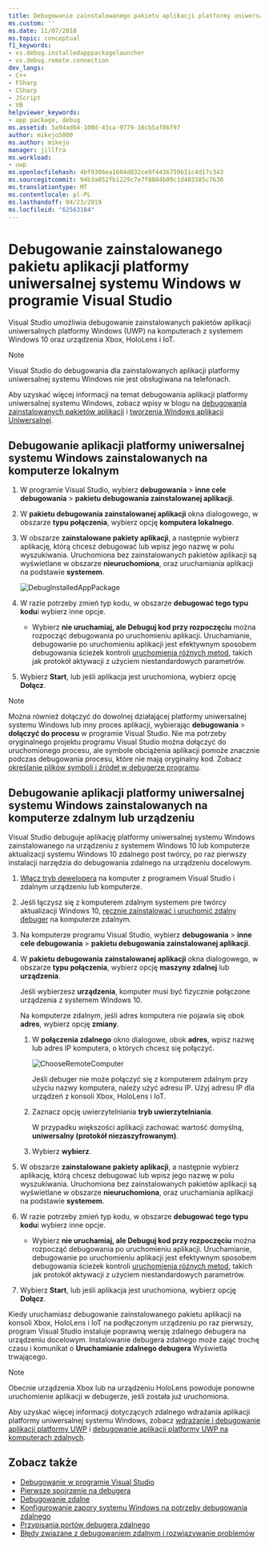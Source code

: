 ```yaml
---
title: Debugowanie zainstalowanego pakietu aplikacji platformy uniwersalnej systemu Windows | Dokumentacja firmy Microsoft
ms.custom: ''
ms.date: 11/07/2018
ms.topic: conceptual
f1_keywords:
- vs.debug.installedapppackagelauncher
- vs.debug.remote.connection
dev_langs:
- C++
- FSharp
- CSharp
- JScript
- VB
helpviewer_keywords:
- app package, debug
ms.assetid: 5a94ad64-100d-43ca-9779-16cb5af86f97
author: mikejo5000
ms.author: mikejo
manager: jillfra
ms.workload:
- uwp
ms.openlocfilehash: 4bf9306ea1604d032ce9f4436759b11c4d17c343
ms.sourcegitcommit: 94b3a052fb1229c7e7f8804b09c1d403385c7630
ms.translationtype: MT
ms.contentlocale: pl-PL
ms.lasthandoff: 04/23/2019
ms.locfileid: "62563184"
---
```

# <a name="debug-an-installed-uwp-app-package-in-visual-studio"></a>Debugowanie zainstalowanego pakietu aplikacji platformy uniwersalnej systemu Windows w programie Visual Studio

Visual Studio umożliwia debugowanie zainstalowanych pakietów aplikacji uniwersalnych platformy Windows (UWP) na komputerach z systemem Windows 10 oraz urządzenia Xbox, HoloLens i IoT.

>[!NOTE]
>Visual Studio do debugowania dla zainstalowanych aplikacji platformy uniwersalnej systemu Windows nie jest obsługiwana na telefonach.

Aby uzyskać więcej informacji na temat debugowania aplikacji platformy uniwersalnej systemu Windows, zobacz wpisy w blogu na [debugowania zainstalowanych pakietów aplikacji](https://devblogs.microsoft.com/devops/updates-for-debugging-installed-app-packages-in-visual-studio-2015-update-2/) i [tworzenia Windows aplikacji Uniwersalnej](https://devblogs.microsoft.com/visualstudio/universal-windows-apps-targeting-windows-10-anniversary-sdk/).

## <a name="debug-an-installed-uwp-app-on-a-local-machine"></a>Debugowanie aplikacji platformy uniwersalnej systemu Windows zainstalowanych na komputerze lokalnym

1. W programie Visual Studio, wybierz **debugowania** > **inne cele debugowania** > **pakietu debugowania zainstalowanej aplikacji**.

1. W **pakietu debugowania zainstalowanej aplikacji** okna dialogowego, w obszarze **typu połączenia**, wybierz opcję **komputera lokalnego**.

1. W obszarze **zainstalowane pakiety aplikacji**, a następnie wybierz aplikację, którą chcesz debugować lub wpisz jego nazwę w polu wyszukiwania. Uruchomiona bez zainstalowanych pakietów aplikacji są wyświetlane w obszarze **nieuruchomiona**, oraz uruchamiania aplikacji na podstawie **systemem**.

   ![DebugInstalledAppPackage](../debugger/media/debug-installed-app-pkg.png "DebugInstalledAppPackage")

1. W razie potrzeby zmień typ kodu, w obszarze **debugować tego typu kodu**i wybierz inne opcje.
   - Wybierz **nie uruchamiaj, ale Debuguj kod przy rozpoczęciu** można rozpocząć debugowania po uruchomieniu aplikacji. Uruchamianie, debugowanie po uruchomieniu aplikacji jest efektywnym sposobem debugowania ścieżek kontroli [uruchomienia różnych metod](/windows/uwp/xbox-apps/automate-launching-uwp-apps), takich jak protokół aktywacji z użyciem niestandardowych parametrów.

1. Wybierz **Start**, lub jeśli aplikacja jest uruchomiona, wybierz opcję **Dołącz**.

> [!NOTE]
> Można również dołączyć do dowolnej działającej platformy uniwersalnej systemu Windows lub inny proces aplikacji, wybierając **debugowania** > **dołączyć do procesu** w programie Visual Studio. Nie ma potrzeby oryginalnego projektu programu Visual Studio można dołączyć do uruchomionego procesu, ale symbole obciążenia aplikacji pomoże znacznie podczas debugowania procesu, które nie mają oryginalny kod. Zobacz [określanie plików symboli i źródeł w debugerze programu](specify-symbol-dot-pdb-and-source-files-in-the-visual-studio-debugger.md).

## <a name="remote"></a> Debugowanie aplikacji platformy uniwersalnej systemu Windows zainstalowanych na komputerze zdalnym lub urządzeniu

Visual Studio debuguje aplikację platformy uniwersalnej systemu Windows zainstalowanego na urządzeniu z systemem Windows 10 lub komputerze aktualizacji systemu Windows 10 zdalnego post twórcy, po raz pierwszy instalacji narzędzia do debugowania zdalnego na urządzeniu docelowym.

1. [Włącz tryb dewelopera](/windows/uwp/get-started/enable-your-device-for-development) na komputer z programem Visual Studio i zdalnym urządzeniu lub komputerze.

1. Jeśli łączysz się z komputerem zdalnym systemem pre twórcy aktualizacji Windows 10, [ręcznie zainstalować i uruchomić zdalny debuger](../debugger/remote-debugging.md) na komputerze zdalnym.

1. Na komputerze programu Visual Studio, wybierz **debugowania** > **inne cele debugowania** > **pakietu debugowania zainstalowanej aplikacji**.

1. W **pakietu debugowania zainstalowanej aplikacji** okna dialogowego, w obszarze **typu połączenia**, wybierz opcję **maszyny zdalnej** lub **urządzenia**.

   Jeśli wybierzesz **urządzenia**, komputer musi być fizycznie połączone urządzenia z systemem Windows 10.

   Na komputerze zdalnym, jeśli adres komputera nie pojawia się obok **adres**, wybierz opcję **zmiany**.

   1. W **połączenia zdalnego** okno dialogowe, obok **adres**, wpisz nazwę lub adres IP komputera, o których chcesz się połączyć.

      ![ChooseRemoteComputer](../debugger/media/debug-remote-app-pkg.png "ChooseRemoteComputer")

      Jeśli debuger nie może połączyć się z komputerem zdalnym przy użyciu nazwy komputera, należy użyć adresu IP. Użyj adresu IP dla urządzeń z konsoli Xbox, HoloLens i IoT.
   1. Zaznacz opcję uwierzytelniania **tryb uwierzytelniania**.

      W przypadku większości aplikacji zachować wartość domyślną, **uniwersalny (protokół niezaszyfrowanym)**.
   1. Wybierz **wybierz**.

1. W obszarze **zainstalowane pakiety aplikacji**, a następnie wybierz aplikację, którą chcesz debugować lub wpisz jego nazwę w polu wyszukiwania. Uruchomiona bez zainstalowanych pakietów aplikacji są wyświetlane w obszarze **nieuruchomiona**, oraz uruchamiania aplikacji na podstawie **systemem**.

1. W razie potrzeby zmień typ kodu, w obszarze **debugować tego typu kodu**i wybierz inne opcje.
   - Wybierz **nie uruchamiaj, ale Debuguj kod przy rozpoczęciu** można rozpocząć debugowania po uruchomieniu aplikacji. Uruchamianie, debugowanie po uruchomieniu aplikacji jest efektywnym sposobem debugowania ścieżek kontroli [uruchomienia różnych metod](/windows/uwp/xbox-apps/automate-launching-uwp-apps), takich jak protokół aktywacji z użyciem niestandardowych parametrów.

1. Wybierz **Start**, lub jeśli aplikacja jest uruchomiona, wybierz opcję **Dołącz**.

Kiedy uruchamiasz debugowanie zainstalowanego pakietu aplikacji na konsoli Xbox, HoloLens i IoT na podłączonym urządzeniu po raz pierwszy, program Visual Studio instaluje poprawną wersję zdalnego debugera na urządzeniu docelowym. Instalowanie debugera zdalnego może zająć trochę czasu i komunikat o **Uruchamianie zdalnego debugera** Wyświetla trwającego.

>[!NOTE]
>Obecnie urządzenia Xbox lub na urządzeniu HoloLens powoduje ponowne uruchomienie aplikacji w debugerze, jeśli została już uruchomiona.

Aby uzyskać więcej informacji dotyczących zdalnego wdrażania aplikacji platformy uniwersalnej systemu Windows, zobacz [wdrażanie i debugowanie aplikacji platformy UWP](/windows/uwp/debug-test-perf/deploying-and-debugging-uwp-apps#advanced-remote-deployment-options) i [debugowanie aplikacji platformy UWP na komputerach zdalnych](run-windows-store-apps-on-a-remote-machine.md).

## <a name="see-also"></a>Zobacz także

- [Debugowanie w programie Visual Studio](../debugger/index.md)
- [Pierwsze spojrzenie na debugera](../debugger/debugger-feature-tour.md)
- [Debugowanie zdalne](../debugger/remote-debugging.md)
- [Konfigurowanie zapory systemu Windows na potrzeby debugowania zdalnego](../debugger/configure-the-windows-firewall-for-remote-debugging.md)
- [Przypisania portów debugera zdalnego](../debugger/remote-debugger-port-assignments.md)
- [Błędy związane z debugowaniem zdalnym i rozwiązywanie problemów](../debugger/remote-debugging-errors-and-troubleshooting.md)